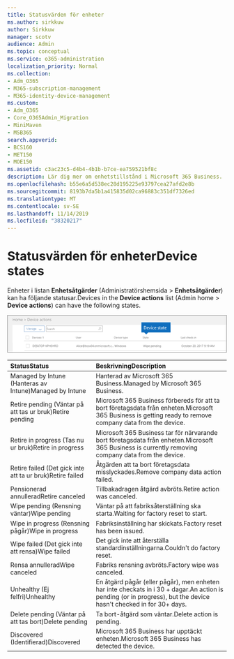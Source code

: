 ```yaml
---
title: Statusvärden för enheter
ms.author: sirkkuw
author: Sirkkuw
manager: scotv
audience: Admin
ms.topic: conceptual
ms.service: o365-administration
localization_priority: Normal
ms.collection:
- Adm_O365
- M365-subscription-management
- M365-identity-device-management
ms.custom:
- Adm_O365
- Core_O365Admin_Migration
- MiniMaven
- MSB365
search.appverid:
- BCS160
- MET150
- MOE150
ms.assetid: c3ac23c5-d4b4-4b1b-b7ce-ea759521bf8c
description: Lär dig mer om enhetstillstånd i Microsoft 365 Business.
ms.openlocfilehash: b55e6a5d538ec28d195225e93797cea27afd2e8b
ms.sourcegitcommit: 8193b7da5b1a415835d02ca96883c351df7326ed
ms.translationtype: MT
ms.contentlocale: sv-SE
ms.lasthandoff: 11/14/2019
ms.locfileid: "38320217"
---
```

# <a name="device-states"></a><span data-ttu-id="b9fa9-103">Statusvärden för enheter</span><span class="sxs-lookup"><span data-stu-id="b9fa9-103">Device states</span></span>

<span data-ttu-id="b9fa9-104">Enheter i listan **Enhetsåtgärder** (Administratörshemsida \> **Enhetsåtgärder**) kan ha följande statusar.</span><span class="sxs-lookup"><span data-stu-id="b9fa9-104">Devices in the **Device actions** list (Admin home \> **Device actions**) can have the following states.</span></span>
  
![In the Device actions list, you can see the Devices states.](media/a621c47e-45d9-4e1a-beb9-c03254d40c1d.png)
  
|<span data-ttu-id="b9fa9-106">**Status**</span><span class="sxs-lookup"><span data-stu-id="b9fa9-106">**Status**</span></span>|<span data-ttu-id="b9fa9-107">**Beskrivning**</span><span class="sxs-lookup"><span data-stu-id="b9fa9-107">**Description**</span></span>|
|:-----|:-----|
|<span data-ttu-id="b9fa9-108">Managed by Intune (Hanteras av Intune)</span><span class="sxs-lookup"><span data-stu-id="b9fa9-108">Managed by Intune</span></span>  <br/> |<span data-ttu-id="b9fa9-109">Hanterad av Microsoft 365 Business.</span><span class="sxs-lookup"><span data-stu-id="b9fa9-109">Managed by Microsoft 365 Business.</span></span>  <br/> |
|<span data-ttu-id="b9fa9-110">Retire pending (Väntar på att tas ur bruk)</span><span class="sxs-lookup"><span data-stu-id="b9fa9-110">Retire pending</span></span>  <br/> |<span data-ttu-id="b9fa9-111">Microsoft 365 Business förbereds för att ta bort företagsdata från enheten.</span><span class="sxs-lookup"><span data-stu-id="b9fa9-111">Microsoft 365 Business is getting ready to remove company data from the device.</span></span>  <br/> |
|<span data-ttu-id="b9fa9-112">Retire in progress (Tas nu ur bruk)</span><span class="sxs-lookup"><span data-stu-id="b9fa9-112">Retire in progress</span></span>  <br/> |<span data-ttu-id="b9fa9-113">Microsoft 365 Business tar för närvarande bort företagsdata från enheten.</span><span class="sxs-lookup"><span data-stu-id="b9fa9-113">Microsoft 365 Business is currently removing company data from the device.</span></span>  <br/> |
|<span data-ttu-id="b9fa9-114">Retire failed (Det gick inte att ta ur bruk)</span><span class="sxs-lookup"><span data-stu-id="b9fa9-114">Retire failed</span></span>  <br/> | <span data-ttu-id="b9fa9-115">Åtgärden att ta bort företagsdata misslyckades.</span><span class="sxs-lookup"><span data-stu-id="b9fa9-115">Remove company data action failed.</span></span>  <br/> |
|<span data-ttu-id="b9fa9-116">Pensionerad annullerad</span><span class="sxs-lookup"><span data-stu-id="b9fa9-116">Retire canceled</span></span>  <br/> |<span data-ttu-id="b9fa9-117">Tillbakadragen åtgärd avbröts.</span><span class="sxs-lookup"><span data-stu-id="b9fa9-117">Retire action was canceled.</span></span>  <br/> |
|<span data-ttu-id="b9fa9-118">Wipe pending (Rensning väntar)</span><span class="sxs-lookup"><span data-stu-id="b9fa9-118">Wipe pending</span></span>  <br/> |<span data-ttu-id="b9fa9-119">Väntar på att fabriksåterställning ska starta.</span><span class="sxs-lookup"><span data-stu-id="b9fa9-119">Waiting for factory reset to start.</span></span>  <br/> |
|<span data-ttu-id="b9fa9-120">Wipe in progress (Rensning pågår)</span><span class="sxs-lookup"><span data-stu-id="b9fa9-120">Wipe in progress</span></span>  <br/> |<span data-ttu-id="b9fa9-121">Fabriksinställning har skickats.</span><span class="sxs-lookup"><span data-stu-id="b9fa9-121">Factory reset has been issued.</span></span>  <br/> |
|<span data-ttu-id="b9fa9-122">Wipe failed (Det gick inte att rensa)</span><span class="sxs-lookup"><span data-stu-id="b9fa9-122">Wipe failed</span></span>  <br/> |<span data-ttu-id="b9fa9-123">Det gick inte att återställa standardinställningarna.</span><span class="sxs-lookup"><span data-stu-id="b9fa9-123">Couldn't do factory reset.</span></span>  <br/> |
|<span data-ttu-id="b9fa9-124">Rensa annullerad</span><span class="sxs-lookup"><span data-stu-id="b9fa9-124">Wipe canceled</span></span>  <br/> |<span data-ttu-id="b9fa9-125">Fabriks rensning avbröts.</span><span class="sxs-lookup"><span data-stu-id="b9fa9-125">Factory wipe was canceled.</span></span>  <br/> |
|<span data-ttu-id="b9fa9-126">Unhealthy (Ej felfri)</span><span class="sxs-lookup"><span data-stu-id="b9fa9-126">Unhealthy</span></span>  <br/> |<span data-ttu-id="b9fa9-127">En åtgärd pågår (eller pågår), men enheten har inte checkats in i 30 + dagar.</span><span class="sxs-lookup"><span data-stu-id="b9fa9-127">An action is pending (or in progress), but the device hasn't checked in for 30+ days.</span></span>  <br/> |
|<span data-ttu-id="b9fa9-128">Delete pending (Väntar på att tas bort)</span><span class="sxs-lookup"><span data-stu-id="b9fa9-128">Delete pending</span></span>  <br/> |<span data-ttu-id="b9fa9-129">Ta bort-åtgärd som väntar.</span><span class="sxs-lookup"><span data-stu-id="b9fa9-129">Delete action is pending.</span></span>  <br/> |
|<span data-ttu-id="b9fa9-130">Discovered (Identifierad)</span><span class="sxs-lookup"><span data-stu-id="b9fa9-130">Discovered</span></span>  <br/> |<span data-ttu-id="b9fa9-131">Microsoft 365 Business har upptäckt enheten.</span><span class="sxs-lookup"><span data-stu-id="b9fa9-131">Microsoft 365 Business has detected the device.</span></span>  <br/> |
   
